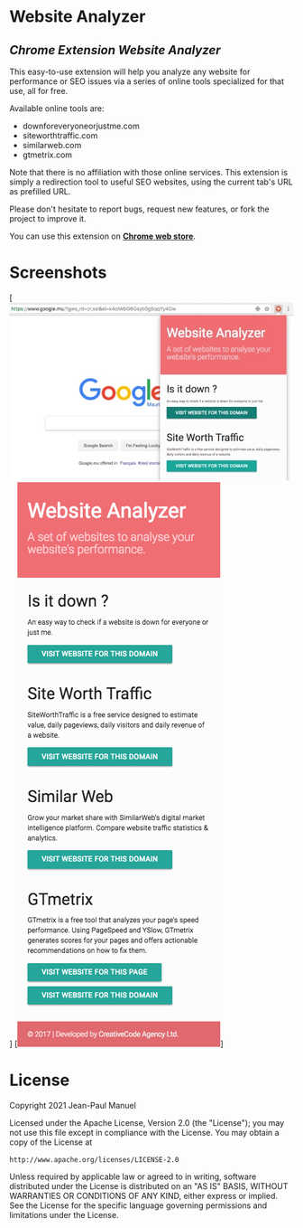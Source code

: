# Website Analyzer
## _Chrome Extension Website Analyzer_

This easy-to-use extension will help you analyze any website for performance or SEO issues via a series of online tools specialized for that use, all for free.

Available online tools are:
- downforeveryoneorjustme.com
- siteworthtraffic.com
- similarweb.com
- gtmetrix.com

Note that there is no affiliation with those online services. This extension is simply a redirection tool to useful SEO websites, using the current tab's URL as prefilled URL.

Please don't hesitate to report bugs, request new features, or fork the project to improve it.

You can use this extension on [**Chrome web store**](https://chrome.google.com/webstore/detail/website-analyzer/bdcckjclnahikonjlldbedlecjilopjd).

Screenshots
=======
[![Chrome extension popup screenshot](/screenshots/screenshot_1.jpeg?raw=true)]
[![Full page screenshot](/screenshots/screenshot_2.png?raw=true)]

License
=======
Copyright 2021 Jean-Paul Manuel

Licensed under the Apache License, Version 2.0 (the "License");
you may not use this file except in compliance with the License.
You may obtain a copy of the License at

    http://www.apache.org/licenses/LICENSE-2.0

Unless required by applicable law or agreed to in writing, software
distributed under the License is distributed on an "AS IS" BASIS,
WITHOUT WARRANTIES OR CONDITIONS OF ANY KIND, either express or implied.
See the License for the specific language governing permissions and
limitations under the License.

